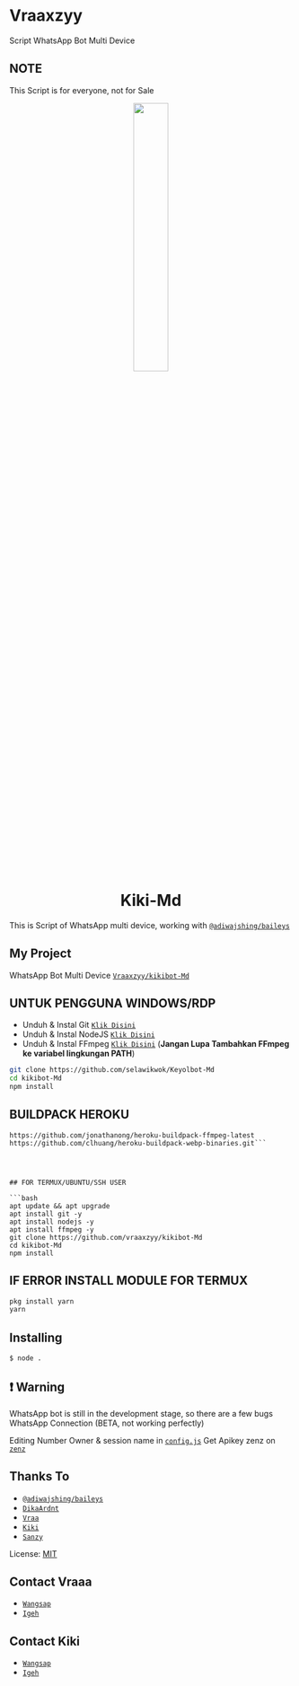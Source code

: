 # Vraaxzyy

Script WhatsApp Bot Multi Device

## NOTE

This Script is for everyone, not for Sale

<p align="center">
	<img src="https://telegra.ph/file/695d8d1ddb483aaf9a79e.jpg" width="35%" style="margin-left: auto;margin-right: auto;display: block;">
</p>
<h1 align="center">Kiki-Md</h1>

This is Script of WhatsApp multi device, working with [`@adiwajshing/baileys`](https://github.com/adiwajshing/baileys)

## My Project


WhatsApp Bot Multi Device [`Vraaxzyy/kikibot-Md`](https://github.com/vraaxzyy/kikibot-md)


## UNTUK PENGGUNA WINDOWS/RDP

* Unduh & Instal Git [`Klik Disini`](https://git-scm.com/downloads)
* Unduh & Instal NodeJS [`Klik Disini`](https://nodejs.org/en/download)
* Unduh & Instal FFmpeg [`Klik Disini`](https://ffmpeg.org/download.html) (**Jangan Lupa Tambahkan FFmpeg ke variabel lingkungan PATH**)


```bash
git clone https://github.com/selawikwok/Keyolbot-Md
cd kikibot-Md
npm install
```

## BUILDPACK HEROKU
```heroku/nodejs
https://github.com/jonathanong/heroku-buildpack-ffmpeg-latest
https://github.com/clhuang/heroku-buildpack-webp-binaries.git```




## FOR TERMUX/UBUNTU/SSH USER

```bash
apt update && apt upgrade
apt install git -y
apt install nodejs -y
apt install ffmpeg -y
git clone https://github.com/vraaxzyy/kikibot-Md
cd kikibot-Md
npm install
```

## IF ERROR INSTALL MODULE FOR TERMUX

```bash
pkg install yarn
yarn
```

## Installing
```bash
$ node .
```

## ❗ Warning
WhatsApp bot is still in the development stage, so there are a few bugs
WhatsApp Connection (BETA, not working perfectly)

Editing Number Owner & session name in [`config.js`](https://github.com/vraaxzyy/kikibot-Md/blob/master/settings.js)
Get Apikey zenz on [`zenz`](https://zenzapi.xyz/pricing)


## Thanks To
* [`@adiwajshing/baileys`](https://github.com/adiwajshing/baileys)
* [`DikaArdnt`](https://github.com/DikaArdnt)
* [`Vraa`](https://github.com/vraaxzyy)
* [`Kiki`](https://github.com/kiki-ajg)
* [`Sanzy`](https://github.com/sanzykawaiiii)

License: [MIT](https://en.wikipedia.org/wiki/MIT_License)

## Contact Vraaa 
* [`Wangsap`](https://wa.me/6283808840711)
* [`Igeh`](https://instagram.com/kikollyn)

## Contact Kiki
* [`Wangsap`](https://wa.me/6283184072215)
* [`Igeh`](https://instagram.com/kikollyn)

